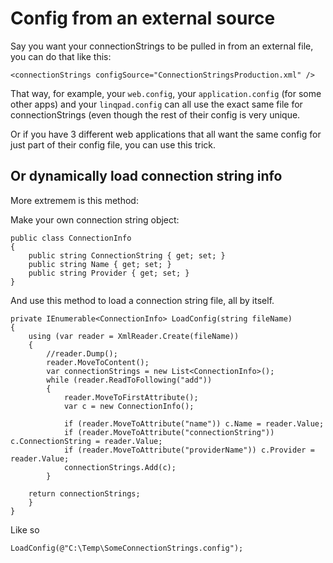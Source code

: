 ﻿# Config from an external source

Say you want your connectionStrings to be pulled in from an external file, you can do that like this:


	<connectionStrings configSource="ConnectionStringsProduction.xml" />

That way, for example, your `web.config`, your `application.config` (for some other apps) and your `linqpad.config` can all use the exact same file for connectionStrings (even though the rest of their config is very unique.

Or if you have 3 different web applications that all want the same config for just part of their config file, you can use this trick.

## Or dynamically load connection string info


More extremem is this method:

Make your own connection string object:


	public class ConnectionInfo
	{
		public string ConnectionString { get; set; }
		public string Name { get; set; }
		public string Provider { get; set; }
	}

And use this method to load a connection string file, all by itself.


	private IEnumerable<ConnectionInfo> LoadConfig(string fileName)
	{
		using (var reader = XmlReader.Create(fileName))
		{
			//reader.Dump();
			reader.MoveToContent();
			var connectionStrings = new List<ConnectionInfo>();
			while (reader.ReadToFollowing("add"))
			{
				reader.MoveToFirstAttribute();
				var c = new ConnectionInfo();

				if (reader.MoveToAttribute("name")) c.Name = reader.Value;
				if (reader.MoveToAttribute("connectionString")) c.ConnectionString = reader.Value;
				if (reader.MoveToAttribute("providerName")) c.Provider = reader.Value;
				connectionStrings.Add(c);
			}

		return connectionStrings;
		}
	}

Like so

	LoadConfig(@"C:\Temp\SomeConnectionStrings.config");